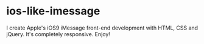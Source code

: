 # ios-like-imessage
I create Apple's iOS9 iMessage front-end development with HTML, CSS and jQuery. It's completely responsive. Enjoy!
